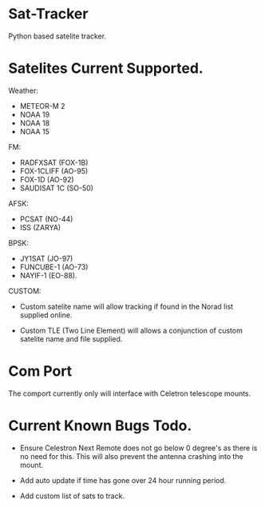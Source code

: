 # Sat-Tracker

Python based satelite tracker.


# Satelites Current Supported.

Weather:

* METEOR-M 2
* NOAA 19
* NOAA 18
* NOAA 15


FM:

* RADFXSAT (FOX-1B)
* FOX-1CLIFF (AO-95)
* FOX-1D (AO-92)
* SAUDISAT 1C (SO-50)

AFSK:

* PCSAT (NO-44)
* ISS (ZARYA)

BPSK:

* JY1SAT (JO-97)
* FUNCUBE-1 (AO-73)
* NAYIF-1 (EO-88).


CUSTOM:

* Custom satelite name will allow tracking if found in the Norad list supplied online.

* Custom TLE (Two Line Element) will allows a conjunction of custom satelite name and file supplied.


# Com Port

The comport currently only will interface with Celetron telescope mounts. 


# Current Known Bugs Todo.

* Ensure Celestron Next Remote does not go below 0 degree's as there is no need for this. This will also prevent the antenna crashing into the mount.

* Add auto update if time has gone over 24 hour running period.

* Add custom list of sats to track.

